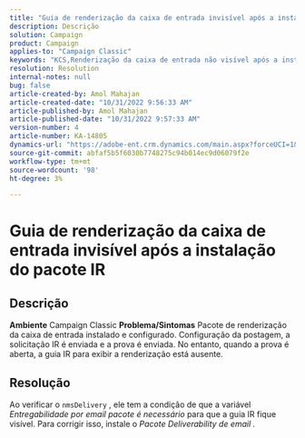 ```yaml
---
title: "Guia de renderização da caixa de entrada invisível após a instalação do pacote IR"
description: Descrição
solution: Campaign
product: Campaign
applies-to: "Campaign Classic"
keywords: "KCS,Renderização da caixa de entrada não visível após a instalação do pacote IR"
resolution: Resolution
internal-notes: null
bug: false
article-created-by: Amol Mahajan
article-created-date: "10/31/2022 9:56:33 AM"
article-published-by: Amol Mahajan
article-published-date: "10/31/2022 9:57:33 AM"
version-number: 4
article-number: KA-14805
dynamics-url: "https://adobe-ent.crm.dynamics.com/main.aspx?forceUCI=1&pagetype=entityrecord&etn=knowledgearticle&id=94c6374c-0259-ed11-9561-6045bd006079"
source-git-commit: abfaf5b5f6030b7748275c94b014ec9d06079f2e
workflow-type: tm+mt
source-wordcount: '98'
ht-degree: 3%

---
```


# Guia de renderização da caixa de entrada invisível após a instalação do pacote IR

## Descrição

<b>Ambiente</b>
Campaign Classic
<b>Problema/Sintomas</b>
Pacote de renderização da caixa de entrada instalado e configurado. Configuração da postagem, a solicitação IR é enviada e a prova é enviada. No entanto, quando a prova é aberta, a guia IR para exibir a renderização está ausente.


## Resolução


Ao verificar o `nmsDelivery` , ele tem a condição de que a variável *Entregabilidade por email* *pacote é necessário* para que a guia IR fique visível. Para corrigir isso, instale o *Pacote Deliverability de email .*
